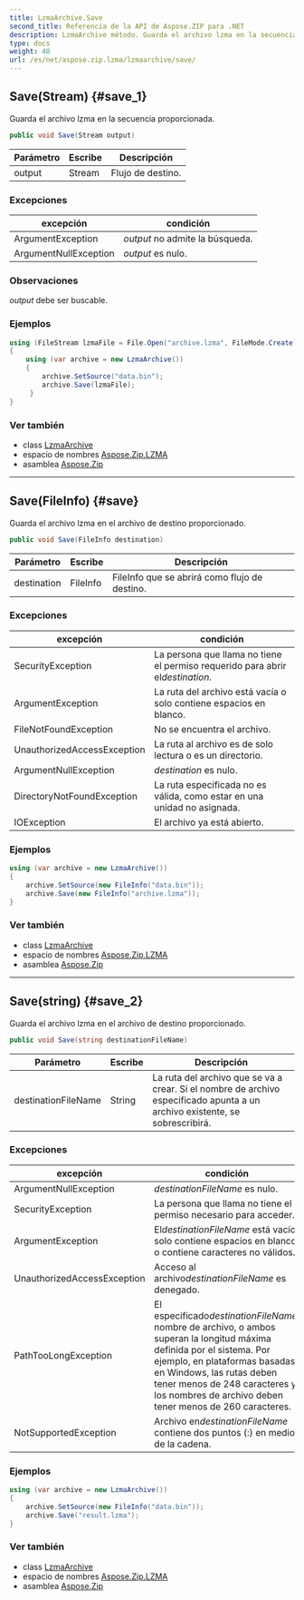 ```yaml
---
title: LzmaArchive.Save
second_title: Referencia de la API de Aspose.ZIP para .NET
description: LzmaArchive método. Guarda el archivo lzma en la secuencia proporcionada.
type: docs
weight: 40
url: /es/net/aspose.zip.lzma/lzmaarchive/save/
---
```

## Save(Stream) {#save_1}

Guarda el archivo lzma en la secuencia proporcionada.

```csharp
public void Save(Stream output)
```

| Parámetro | Escribe | Descripción |
| --- | --- | --- |
| output | Stream | Flujo de destino. |

### Excepciones

| excepción | condición |
| --- | --- |
| ArgumentException | *output* no admite la búsqueda. |
| ArgumentNullException | *output* es nulo. |

### Observaciones

*output* debe ser buscable.

### Ejemplos

```csharp
using (FileStream lzmaFile = File.Open("archive.lzma", FileMode.Create))
{
    using (var archive = new LzmaArchive())
    {
        archive.SetSource("data.bin");
        archive.Save(lzmaFile);
     }
}
```

### Ver también

* class [LzmaArchive](../)
* espacio de nombres [Aspose.Zip.LZMA](../../lzmaarchive/)
* asamblea [Aspose.Zip](../../../)

---

## Save(FileInfo) {#save}

Guarda el archivo lzma en el archivo de destino proporcionado.

```csharp
public void Save(FileInfo destination)
```

| Parámetro | Escribe | Descripción |
| --- | --- | --- |
| destination | FileInfo | FileInfo que se abrirá como flujo de destino. |

### Excepciones

| excepción | condición |
| --- | --- |
| SecurityException | La persona que llama no tiene el permiso requerido para abrir el*destination*. |
| ArgumentException | La ruta del archivo está vacía o solo contiene espacios en blanco. |
| FileNotFoundException | No se encuentra el archivo. |
| UnauthorizedAccessException | La ruta al archivo es de solo lectura o es un directorio. |
| ArgumentNullException | *destination* es nulo. |
| DirectoryNotFoundException | La ruta especificada no es válida, como estar en una unidad no asignada. |
| IOException | El archivo ya está abierto. |

### Ejemplos

```csharp
using (var archive = new LzmaArchive()) 
{
    archive.SetSource(new FileInfo("data.bin"));
    archive.Save(new FileInfo("archive.lzma"));
}
```

### Ver también

* class [LzmaArchive](../)
* espacio de nombres [Aspose.Zip.LZMA](../../lzmaarchive/)
* asamblea [Aspose.Zip](../../../)

---

## Save(string) {#save_2}

Guarda el archivo lzma en el archivo de destino proporcionado.

```csharp
public void Save(string destinationFileName)
```

| Parámetro | Escribe | Descripción |
| --- | --- | --- |
| destinationFileName | String | La ruta del archivo que se va a crear. Si el nombre de archivo especificado apunta a un archivo existente, se sobrescribirá. |

### Excepciones

| excepción | condición |
| --- | --- |
| ArgumentNullException | *destinationFileName* es nulo. |
| SecurityException | La persona que llama no tiene el permiso necesario para acceder. |
| ArgumentException | El*destinationFileName* está vacío, solo contiene espacios en blanco o contiene caracteres no válidos. |
| UnauthorizedAccessException | Acceso al archivo*destinationFileName* es denegado. |
| PathTooLongException | El especificado*destinationFileName*, nombre de archivo, o ambos superan la longitud máxima definida por el sistema. Por ejemplo, en plataformas basadas en Windows, las rutas deben tener menos de 248 caracteres y los nombres de archivo deben tener menos de 260 caracteres. |
| NotSupportedException | Archivo en*destinationFileName* contiene dos puntos (:) en medio de la cadena. |

### Ejemplos

```csharp
using (var archive = new LzmaArchive()) 
{
    archive.SetSource(new FileInfo("data.bin"));
    archive.Save("result.lzma");
}
```

### Ver también

* class [LzmaArchive](../)
* espacio de nombres [Aspose.Zip.LZMA](../../lzmaarchive/)
* asamblea [Aspose.Zip](../../../)



